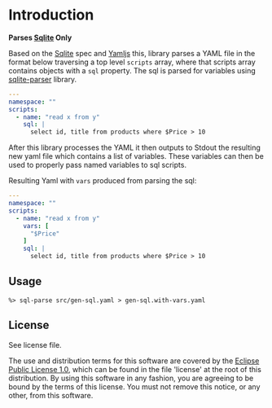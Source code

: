 # Introduction

**Parses [Sqlite][Sqlite] Only**

Based on the [Sqlite][Sqlite] spec and [Yamljs][Yamljs] this, library
parses a YAML file in the format below traversing a top level `scripts`
array, where that scripts array contains objects with a `sql` property.
The sql is parsed for variables using [sqlite-parser][sqlite-parser]
library.

```YAML
---
namespace: ""
scripts:
  - name: "read x from y"
    sql: |
	  select id, title from products where $Price > 10
```

After this library processes the YAML it then outputs to Stdout the
resulting new yaml file which contains a list of variables.  These
variables can then be used to properly pass named variables to sql scripts.

Resulting Yaml with `vars` produced from parsing the sql:
```YAML
---
namespace: ""
scripts:
  - name: "read x from y"
    vars: [
	  "$Price"
	]
    sql: |
	  select id, title from products where $Price > 10
```

## Usage

```
%> sql-parse src/gen-sql.yaml > gen-sql.with-vars.yaml
```

## License

See license file.

The use and distribution terms for this software are covered by the
[Eclipse Public License 1.0][EPL-1], which can be found in the file 'license' at the
root of this distribution. By using this software in any fashion, you are
agreeing to be bound by the terms of this license. You must not remove this
notice, or any other, from this software.




[EPL-1]: http://opensource.org/licenses/eclipse-1.0.txt
[Sqlite]: https://www.sqlite.org/lang.html
[sqlite-parser]: https://github.com/codeschool/sqlite-parser
[Yamljs]: https://www.npmjs.com/package/yamljs
